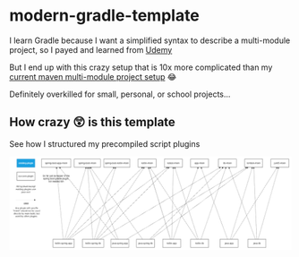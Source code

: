 # modern-gradle-template

I learn Gradle because I want a simplified syntax to describe a multi-module project, so I payed and learned from [Udemy](https://www.udemy.com/course/modern-gradle-fundamentals/)

But I end up with this crazy setup that is 10x more complicated than my [current maven multi-module project setup](https://github.com/CXwudi/vocadb-video-downloader-new) 😂

Definitely overkilled for small, personal, or school projects...

## How crazy 😲 is this template

See how I structured my precompiled script plugins

![image](build-logic/plugins/gradle%20plugins%20structure.drawio.png)
